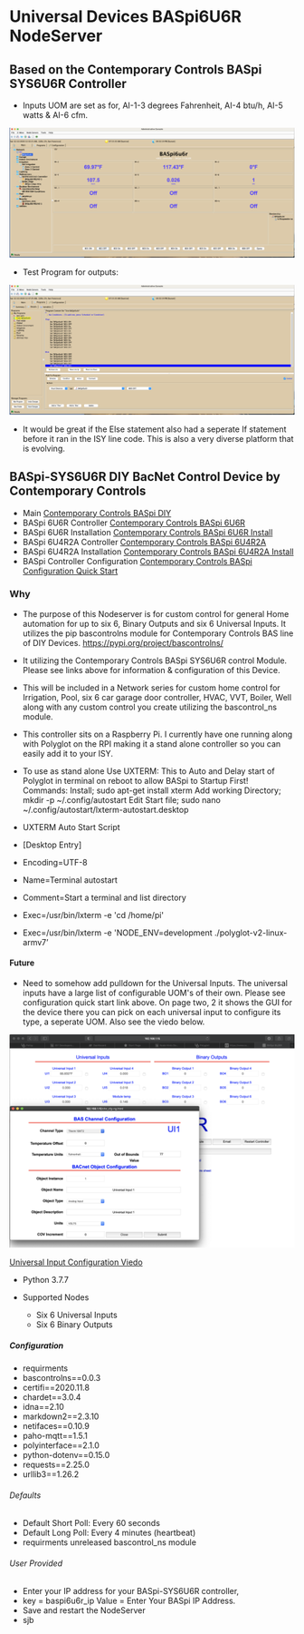 # Universal Devices BASpi6U6R NodeServer

## Based on the Contemporary Controls BASpi SYS6U6R Controller

* Inputs UOM are set as for, AI-1-3 degrees Fahrenheit, AI-4 btu/h, AI-5 watts & AI-6 cfm.

![Single Exposure Poly](https://github.com/sjpbailey/UDI-BASpi-SYS6U6R-master/blob/master/Images%2FBASpi_img1.png)

* Test Program for outputs:

![ISY Output Test Program](https://github.com/sjpbailey/UDI-BASpi-SYS6U6R-master/blob/master/Images%2FBASpi6u6r_img2.png)

* It would be great if the Else statement also had a seperate If statement before it ran in the ISY line code. This is also a very diverse platform that is evolving.

## BASpi-SYS6U6R DIY BacNet Control Device by Contemporary Controls

* Main
[Contemporary Controls BASpi DIY](https://www.ccontrols.com/basautomation/baspi.php)
* BASpi 6U6R Controller
[Contemporary Controls BASpi 6U6R](https://www.ccontrols.com/pdf/ds/BASPI-datasheet.pdf)
* BASpi 6U6R Installation
[Contemporary Controls BASpi 6U6R Install](https://www.ccontrols.com/pdf/BASpi-hardware-install-guide.pdf)
* BASpi 6U4R2A Controller
[Contemporary Controls BASpi 6U4R2A](https://www.ccontrols.com/pdf/ds/BASPI-AO2-datasheet.pdf)
* BASpi 6U4R2A Installation
[Contemporary Controls BASpi 6U4R2A Install](https://www.ccontrols.com/pdf/TD180600.pdf)
* BASpi Controller Configuration
[Contemporary Controls BASpi Configuration Quick Start](https://www.ccontrols.com/pdf/is/BASPI-QSGuide.pdf)

### Why

* The purpose of this Nodeserver is for custom control for general Home automation for up to six 6, Binary Outputs and six 6 Universal Inputs. It utilizes the pip bascontrolns module for Contemporary Controls BAS line of DIY Devices. <https://pypi.org/project/bascontrolns/>

* It utilizing the Contemporary Controls BASpi SYS6U6R control Module.
Please see links above for information & configuration of this Device.

* This will be included in a Network series for custom home control for Irrigation, Pool, six 6 car garage door controller, HVAC, VVT, Boiler, Well along with any custom control you create utilizing the bascontrol_ns module.

* This controller sits on a Raspberry Pi. I currently have one running along with Polyglot on the RPI making it a stand alone controller so you can easily add it to your ISY.

* To use as stand alone Use UXTERM: This to Auto and Delay start of Polyglot in terminal on reboot to allow BASpi to Startup First!
Commands: Install; sudo apt-get install xterm
Add working Directory; mkdir -p ~/.config/autostart
Edit Start file; sudo nano ~/.config/autostart/lxterm-autostart.desktop
* UXTERM Auto Start Script

* [Desktop Entry]

* Encoding=UTF-8

* Name=Terminal autostart

* Comment=Start a terminal and list directory

* Exec=/usr/bin/lxterm -e 'cd /home/pi'

* Exec=/usr/bin/lxterm -e 'NODE_ENV=development ./polyglot-v2-linux-armv7’

#### Future

* Need to somehow add pulldown for the Universal Inputs. The universal inputs have a large list of configurable UOM's of their own.
Please see configuration quick start link above. On page two, 2 it shows the GUI for the device there you can pick on each universal input to configure its type, a seperate UOM. Also see the viedo below.

![Future Adds](https://github.com/sjpbailey/UDI-BASpi-SYS6U6R-master/blob/master/Images%2Fshot_3.png)

[Universal Input Configuration Viedo](https://www.youtube.com/watch?v=hTd1mR7npP4)

* Python 3.7.7

* Supported Nodes
  * Six 6 Universal Inputs
  * Six 6 Binary Outputs
  
##### Configuration

* requirments
* bascontrolns==0.0.3
* certifi==2020.11.8
* chardet==3.0.4
* idna==2.10
* markdown2==2.3.10
* netifaces==0.10.9
* paho-mqtt==1.5.1
* polyinterface==2.1.0
* python-dotenv==0.15.0
* requests==2.25.0
* urllib3==1.26.2

###### Defaults

* Default Short Poll:  Every 60 seconds
* Default Long Poll: Every 4 minutes (heartbeat)
* requirments unreleased bascontrol_ns module

###### User Provided

* Enter your IP address for your BASpi-SYS6U6R controller,
* key = baspi6u6r_ip Value = Enter Your BASpi IP Address.
* Save and restart the NodeServer
* sjb
